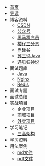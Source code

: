 * [首页](/)
* [导读](/README.md)
* 博客资料
  * [CSDN](./博客资料/CSDN/README.md)
  * [公众号](./博客资料/公众号/README.md)
  * [黑马程序员](./博客资料/黑马程序员/README.md)
  * [楼仔三分恶](./博客资料/楼仔三分恶/README.md)
  * [尚硅谷](./博客资料/尚硅谷/README.md)
  * [苏三说Java](./博客资料/苏三说Java/README.md)
  * [遇见狂神说](./博客资料/遇见狂神说/README.md)
* 面试题库
  * [Java](./面试题库/Java/README.md)
  * [Nginx](./面试题库/Nginx/README.md)
  * [Redis](./面试题库/Redis/README.md)
* 面试专题
* 面试总结
* 实战项目
  * [企业项目](./实战项目/企业项目/README.md)
  * [商城项目](./实战项目/商城项目/README.md)
  * [外卖项目](./实战项目/外卖项目/README.md)
* 学习笔记
  * [三高架构](./学习笔记/三高架构/README.md)
* 学习资料
* 用法案例
  * [md文件](./用法案例/md文件/README.md)
  * [pdf文件](./用法案例/pdf文件/README.md)
